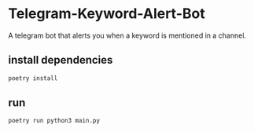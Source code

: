 # Telegram-Keyword-Alert-Bot
A telegram bot that alerts you when a keyword is mentioned in a channel.
## install dependencies
```bash
poetry install
```
## run
```bash
poetry run python3 main.py
```
